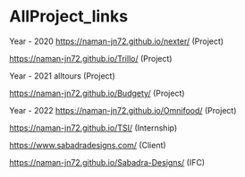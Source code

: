 # AllProject_links

Year - 2020 
https://naman-jn72.github.io/nexter/          (Project)

https://naman-jn72.github.io/Trillo/          (Project)

Year - 2021
alltours (Project)

https://naman-jn72.github.io/Budgety/         (Project)

Year - 2022
https://naman-jn72.github.io/Omnifood/        (Project)

https://naman-jn72.github.io/TSI/             (Internship)

https://www.sabadradesigns.com/               (Client)

https://naman-jn72.github.io/Sabadra-Designs/ (IFC)
